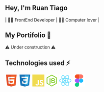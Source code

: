 ## Hey, I'm Ruan Tiago

| 👨‍💻 FrontEnd Developer |
🧑‍💻 Computer lover |

## My Portifolio 🌟

⚠️ Under construction ⚠️

## Technologies used ⚡
<div display="inline-block">
  <img align="center" width="40" height="40" alt="HTML" src="https://raw.githubusercontent.com/devicons/devicon/master/icons/html5/html5-original.svg">
  <img align="center" width="40" height="40" alt="CSS" src="https://raw.githubusercontent.com/devicons/devicon/master/icons/css3/css3-original.svg">
  <img align="center" width="40" height="40" alt="JAVASCRIPT" src="https://raw.githubusercontent.com/devicons/devicon/master/icons/javascript/javascript-plain.svg">
  <img align="center" width="40" height="40" alt="NODEJS" src="https://raw.githubusercontent.com/devicons/devicon/master/icons/nodejs/nodejs-original.svg">
  <img align="center" width="40" height="40" alt="REACT" src="https://github.com/devicons/devicon/blob/master/icons/react/react-original.svg">
  <img align="center" width="40" height="40" alt="FIGMA" src="https://raw.githubusercontent.com/devicons/devicon/master/icons/figma/figma-original.svg">
<div>
